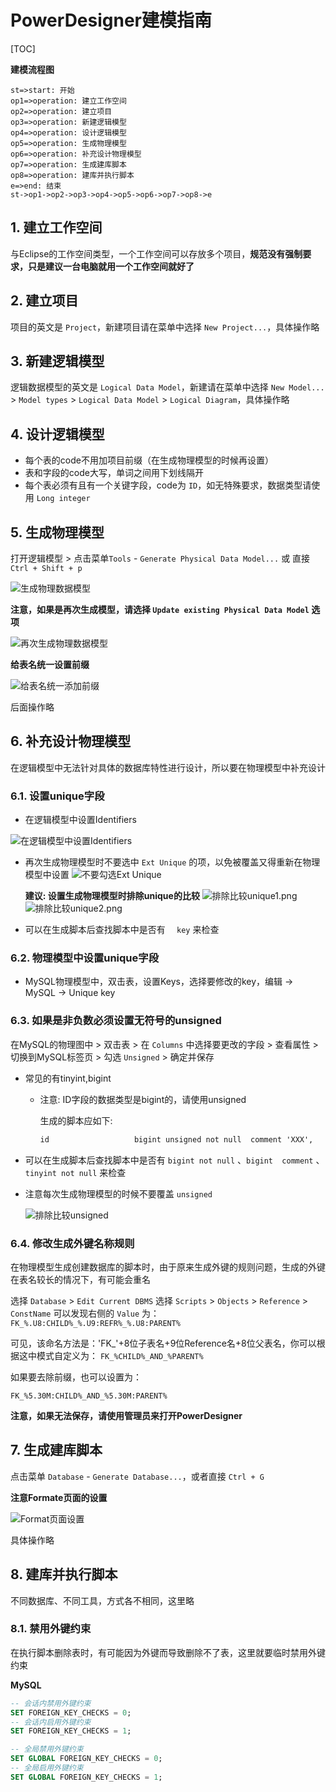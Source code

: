 # PowerDesigner建模指南

[TOC]

**建模流程图**

```flow
st=>start: 开始
op1=>operation: 建立工作空间
op2=>operation: 建立项目
op3=>operation: 新建逻辑模型
op4=>operation: 设计逻辑模型
op5=>operation: 生成物理模型
op6=>operation: 补充设计物理模型
op7=>operation: 生成建库脚本
op8=>operation: 建库并执行脚本
e=>end: 结束
st->op1->op2->op3->op4->op5->op6->op7->op8->e
```

## 1. 建立工作空间

与Eclipse的工作空间类型，一个工作空间可以存放多个项目，**规范没有强制要求，只是建议一台电脑就用一个工作空间就好了**

## 2. 建立项目

项目的英文是 `Project`，新建项目请在菜单中选择 `New Project...`，具体操作略

## 3. 新建逻辑模型

逻辑数据模型的英文是 `Logical Data Model`，新建请在菜单中选择 `New Model...` > `Model types` > `Logical Data Model` > `Logical Diagram`，具体操作略

## 4. 设计逻辑模型

- 每个表的code不用加项目前缀（在生成物理模型的时候再设置）
- 表和字段的code大写，单词之间用下划线隔开
- 每个表必须有且有一个关键字段，code为 `ID`，如无特殊要求，数据类型请使用 `Long integer`

## 5. 生成物理模型

打开逻辑模型 > 点击菜单`Tools` - `Generate Physical Data Model...` 或 直接`Ctrl + Shift + p`

![生成物理数据模型](生成物理数据模型.png)

**注意，如果是再次生成模型，请选择 `Update existing Physical Data Model` 选项**

![再次生成物理数据模型](再次生成物理数据模型.png)

**给表名统一设置前缀**

![给表名统一添加前缀](给表名统一添加前缀.png)

后面操作略

## 6. 补充设计物理模型

在逻辑模型中无法针对具体的数据库特性进行设计，所以要在物理模型中补充设计

### 6.1. 设置unique字段

- 在逻辑模型中设置Identifiers

![在逻辑模型中设置Identifiers](在逻辑模型中设置Identifiers.png)

- 再次生成物理模型时不要选中 `Ext Unique` 的项，以免被覆盖又得重新在物理模型中设置
  ![不要勾选Ext Unique](不要勾选ExtUnique.png)

  **建议: 设置生成物理模型时排除unique的比较**
  ![排除比较unique1.png](排除比较unique1.png)
  ![排除比较unique2.png](排除比较unique2.png)

- 可以在生成脚本后查找脚本中是否有 `   key ` 来检查
### 6.2. 物理模型中设置unique字段

- MySQL物理模型中，双击表，设置Keys，选择要修改的key，编辑 -> MySQL -> Unique key

### 6.3. 如果是非负数必须设置无符号的unsigned

在MySQL的物理图中 > 双击表 > 在 `Columns` 中选择要更改的字段 > 查看属性 > 切换到MySQL标签页 > 勾选 `Unsigned` > 确定并保存

- 常见的有tinyint,bigint
  - 注意: ID字段的数据类型是bigint的，请使用unsigned

    生成的脚本应如下:

    ```txt
    id                   bigint unsigned not null  comment 'XXX',
    ```

- 可以在生成脚本后查找脚本中是否有 `bigint not null` 、`bigint  comment` 、 `tinyint not null` 来检查
- 注意每次生成物理模型的时候不要覆盖 `unsigned`
  
  ![排除比较unsigned](排除比较unsigned.png)

### 6.4. 修改生成外键名称规则

在物理模型生成创建数据库的脚本时，由于原来生成外键的规则问题，生成的外键在表名较长的情况下，有可能会重名

选择 `Database` > `Edit Current DBMS`
选择 `Scripts` > `Objects` > `Reference` > `ConstName`
可以发现右侧的 `Value` 为：
`FK_%.U8:CHILD%_%.U9:REFR%_%.U8:PARENT%`

可见，该命名方法是：'FK_'+8位子表名+9位Reference名+8位父表名，你可以根据这中模式自定义为：
`FK_%CHILD%_AND_%PARENT%`

如果要去除前缀，也可以设置为：

`FK_%5.30M:CHILD%_AND_%5.30M:PARENT%`

**注意，如果无法保存，请使用管理员来打开PowerDesigner**

## 7. 生成建库脚本

点击菜单 `Database` - `Generate Database...`，或者直接 `Ctrl + G`

**注意Formate页面的设置**

![Format页面设置](Format页面设置.png)

具体操作略

## 8. 建库并执行脚本

不同数据库、不同工具，方式各不相同，这里略

### 8.1. 禁用外键约束

在执行脚本删除表时，有可能因为外键而导致删除不了表，这里就要临时禁用外键约束

**MySQL**

```sql
-- 会话内禁用外键约束
SET FOREIGN_KEY_CHECKS = 0;
-- 会话内启用外键约束
SET FOREIGN_KEY_CHECKS = 1;

-- 全局禁用外键约束
SET GLOBAL FOREIGN_KEY_CHECKS = 0;
-- 全局启用外键约束
SET GLOBAL FOREIGN_KEY_CHECKS = 1;
```
